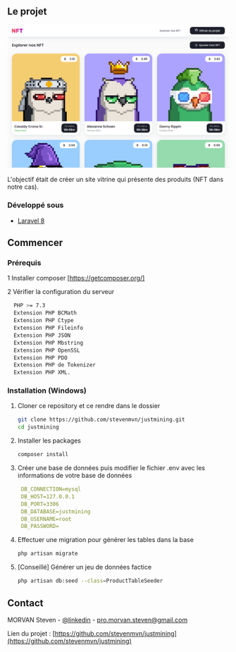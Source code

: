 <!-- ABOUT THE PROJECT -->
## Le projet

![Screenshot](https://github.com/stevenmvn/justmining/blob/main/screenshot.PNG)

L'objectif était de créer un site vitrine qui présente des produits (NFT dans notre cas).

<p align="right">



### Développé sous

* [Laravel 8](https://laravel.com)

<p align="right">



<!-- GETTING STARTED -->
## Commencer

### Prérequis

1 Installer composer [https://getcomposer.org/]

2 Vérifier la configuration du serveur
  ```sh
    PHP >= 7.3 
    Extension PHP BCMath 
    Extension PHP Ctype 
    Extension PHP Fileinfo 
    Extension PHP JSON 
    Extension PHP Mbstring 
    Extension PHP OpenSSL 
    Extension PHP PDO 
    Extension PHP de Tokenizer 
    Extension PHP XML. 
  ```

### Installation (Windows)

1. Cloner ce repository et ce rendre dans le dossier
   ```sh
   git clone https://github.com/stevenmvn/justmining.git
   cd justmining
   ```
2. Installer les packages
   ```sh
   composer install
   ```
3. Créer une base de données puis modifier le fichier .env avec les informations de votre base de données
   ```yaml
    DB_CONNECTION=mysql
    DB_HOST=127.0.0.1
    DB_PORT=3306
    DB_DATABASE=justmining
    DB_USERNAME=root
    DB_PASSWORD=
   ```
4. Effectuer une migration pour générer les tables dans la base 
   ```sh
   php artisan migrate
   ```

5. [Conseillé] Générer un jeu de données factice
   ```sh
   php artisan db:seed --class=ProductTableSeeder
   ```

<!-- CONTACT -->
## Contact

MORVAN Steven - [@linkedin](https://www.linkedin.com/in/morvansteven/) - pro.morvan.steven@gmail.com

Lien du projet : [https://github.com/stevenmvn/justmining](https://github.com/stevenmvn/justmining)



